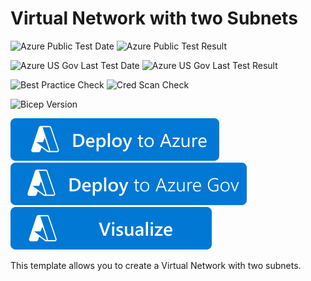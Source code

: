# Virtual Network with two Subnets

![Azure Public Test Date](https://azurequickstartsservice.blob.core.windows.net/badges/quickstarts/microsoft.network/vnet-two-subnets/PublicLastTestDate.svg)
![Azure Public Test Result](https://azurequickstartsservice.blob.core.windows.net/badges/quickstarts/microsoft.network/vnet-two-subnets/PublicDeployment.svg)

![Azure US Gov Last Test Date](https://azurequickstartsservice.blob.core.windows.net/badges/quickstarts/microsoft.network/vnet-two-subnets/FairfaxLastTestDate.svg)
![Azure US Gov Last Test Result](https://azurequickstartsservice.blob.core.windows.net/badges/quickstarts/microsoft.network/vnet-two-subnets/FairfaxDeployment.svg)

![Best Practice Check](https://azurequickstartsservice.blob.core.windows.net/badges/quickstarts/microsoft.network/vnet-two-subnets/BestPracticeResult.svg)
![Cred Scan Check](https://azurequickstartsservice.blob.core.windows.net/badges/quickstarts/microsoft.network/vnet-two-subnets/CredScanResult.svg)

![Bicep Version](https://azurequickstartsservice.blob.core.windows.net/badges/quickstarts/microsoft.network/vnet-two-subnets/BicepVersion.svg)

[![Deploy To Azure](https://raw.githubusercontent.com/Azure/azure-quickstart-templates/master/1-CONTRIBUTION-GUIDE/images/deploytoazure.svg?sanitize=true)](https://portal.azure.com/#create/Microsoft.Template/uri/https%3A%2F%2Fraw.githubusercontent.com%2FAzure%2Fazure-quickstart-templates%2Fmaster%2Fquickstarts%2Fmicrosoft.network%2Fvnet-two-subnets%2Fazuredeploy.json)
[![Deploy To Azure US Gov](https://raw.githubusercontent.com/Azure/azure-quickstart-templates/master/1-CONTRIBUTION-GUIDE/images/deploytoazuregov.svg?sanitize=true)](https://portal.azure.us/#create/Microsoft.Template/uri/https%3A%2F%2Fraw.githubusercontent.com%2FAzure%2Fazure-quickstart-templates%2Fmaster%2Fquickstarts%2Fmicrosoft.network%2Fvnet-two-subnets%2Fazuredeploy.json)
[![Visualize](https://raw.githubusercontent.com/Azure/azure-quickstart-templates/master/1-CONTRIBUTION-GUIDE/images/visualizebutton.svg?sanitize=true)](http://armviz.io/#/?load=https%3A%2F%2Fraw.githubusercontent.com%2FAzure%2Fazure-quickstart-templates%2Fmaster%2Fquickstarts%2Fmicrosoft.network%2Fvnet-two-subnets%2Fazuredeploy.json)

This template allows you to create a Virtual Network with two subnets.

